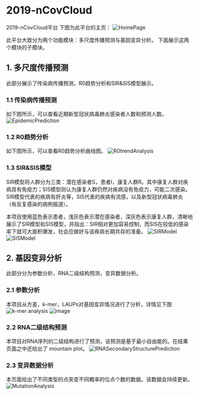 # 2019-nCovCloud
2019-nCovCloud平台
下图为此平台的主页：
![HomePage](https://user-images.githubusercontent.com/59348419/117463897-b7d91a80-af82-11eb-9a3c-833f8aad8885.png)

此平台大致分为两个功能模块：多尺度传播预测与基因变异分析。
下面展示这两个模块的子模块。

## 1. 多尺度传播预测
此部分展示了传染病传播预测，R0趋势分析和SIR&SIS模型展示。
	
### 1.1 传染病传播预测
如下图所示，可以查看近期新型冠状病毒肺炎感染者人数和预测人数。
![EpidemicPrediction](https://user-images.githubusercontent.com/59348419/117463805-a3951d80-af82-11eb-8fb6-8f42dfe9df55.png)
### 1.2 R0趋势分析
如下图所示，可以查看R0趋势分析曲线图。
![R0trendAnalysis](https://user-images.githubusercontent.com/59348419/117464183-fe2e7980-af82-11eb-9a48-5d669b91eda9.png)
### 1.3 SIR&SIS模型
SIR模型将人群分为三类：潜在感染者S，患者I，康复人群R。其中康复人群对疾病具有免疫力；SIS模型则认为康复人群仍然对疾病没有免疫力，可能二次感染。SIR模型代表的疾病有肝炎等，SIS代表的疾病有流感，以及新型冠状病毒肺炎（有反复感染的病例报道）。

本项目使用蓝色表示患者，浅灰色表示潜在感染者，深灰色表示康复人群，清晰地展示了SIR模型和SIS模型，并指出：SIR相对更加容易控制，而SIS在较低的感染率下就可大面积爆发，社会应做好与该疾病长期共存的准备。
![SIRModel](https://user-images.githubusercontent.com/59348419/117484356-8fa8e600-af99-11eb-8858-28ff8f458d58.gif)
![SISModel](https://user-images.githubusercontent.com/59348419/117484363-90417c80-af99-11eb-8e58-cfe32ee1f388.gif)


## 2. 基因变异分析
此部分分为参数分析，RNA二级结构预测，变异数据分析。
### 2.1 参数分析
本项目从方差，k-mer，LAUPs对基因变异情况进行了分析，详情见下图
![k-mer analysis](https://user-images.githubusercontent.com/59348419/117484642-f3cbaa00-af99-11eb-829b-ee11e96f5cc9.png)
![image](https://user-images.githubusercontent.com/59348419/117484702-080fa700-af9a-11eb-9142-7c11bad02b89.png)

### 2.2 RNA二级结构预测
本项目对RNA序列的二级结构进行了预测，该预测是基于最小自由能的。在结果页面之中还给出了 mountain plot。
![RNASecondaryStructurePrediction](https://user-images.githubusercontent.com/59348419/117464304-17cfc100-af83-11eb-83f3-9ede2fa271c8.gif)
### 2.3 变异数据分析
本页面给出了不同类型的点突变不同概率的位点个数的数据。该数据会持续更新。
![MutationAnalysis](https://user-images.githubusercontent.com/59348419/117484940-53c25080-af9a-11eb-8380-c9cd2a1947b4.gif)

